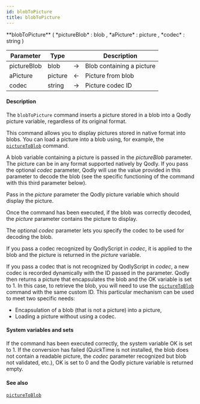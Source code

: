 ```yaml
---
id: blobToPicture
title: blobToPicture
---
```



<!-- REF #_command_.blobToPicture.Syntax -->**blobToPicture** ( *pictureBlob* : blob , *aPicture* : picture , *codec* : string )<!-- END REF -->


<!-- REF #_command_.blobToPicture.Params -->
|Parameter|Type||Description|
|---------|--- |:---:|------|
|pictureBlob|blob|->|Blob containing a picture|
|aPicture|picture|<-|Picture from blob|
|codec|string|->|Picture codec ID|<!-- END REF -->

#### Description

The `blobToPicture` command <!-- REF #_command_.blobToPicture.Summary -->inserts a picture stored in a blob into a Qodly picture variable, regardless of its original format<!-- END REF -->.

This command allows you to display pictures stored in native format into blobs. You can load a picture into a blob using, for example, the [`pictureToBlob`](pictureToBlob.md) command.

A blob variable containing a picture is passed in the *pictureBlob* parameter. The picture can be in any format supported natively by Qodly. If you pass the optional *codec* parameter, Qodly will use the value provided in this parameter to decode the blob (see the specific functioning of the command with this third parameter below).

Pass in the *picture* parameter the Qodly picture variable which should display the picture.

Once the command has been executed, if the blob was correctly decoded, the *picture* parameter contains the picture to display.

The optional *codec* parameter lets you specify the codec to be used for decoding the blob.

If you pass a codec recognized by QodlyScript in *codec*, it is applied to the blob and the picture is returned in the *picture* variable.

If you pass a codec that is not recognized by QodlyScript in *codec*, a new codec is recorded dynamically with the ID passed in the parameter. Qodly then returns a picture that encapsulates the blob and the OK variable is set to 1. In this case, to retrieve the blob, you will need to use the [`pictureToBlob`](pictureToBlob.md) command with the same custom ID. This particular mechanism can be used to meet two specific needs:

* Encapsulation of a blob (that is not a picture) into a picture,
* Loading a picture without using a codec.

#### System variables and sets

If the command has been executed correctly, the system variable OK is set to 1. If the conversion has failed (QuickTime is not installed, the blob does not contain a readable picture, the *codec* parameter recognized but blob not validated, etc.), OK is set to 0 and the Qodly picture variable is returned empty.

#### See also

[`pictureToBlob`](pictureToBlob.md)

